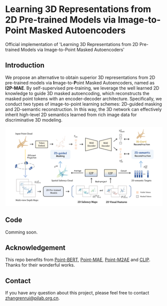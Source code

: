 # Learning 3D Representations from 2D Pre-trained Models via Image-to-Point Masked Autoencoders
Official implementation of 'Learning 3D Representations from 2D Pre-trained Models via Image-to-Point Masked Autoencoders'

## Introduction
We propose an alternative to obtain superior 3D representations from 2D pre-trained models via **I**mage-to-**P**oint Masked Autoencoders, named as **I2P-MAE**. By self-supervised pre-training, we leverage the well learned 2D knowledge to guide 3D masked autoencoding, which reconstructs the masked point tokens with an encoder-decoder architecture. Specifically, we conduct two types of image-to-point learning schemes: 2D-guided masking and 2D-semantic reconstruction. In this way, the 3D network can effectively inherit high-level 2D semantics learned from rich image data for discriminative 3D modeling.

<div align="center">
  <img src="pipeline.png"/>
</div>

## Code
Comming soon.

## Acknowledgement
This repo benefits from [Point-BERT](https://github.com/lulutang0608/Point-BERT), [Point-MAE](https://github.com/Pang-Yatian/Point-MAE), [Point-M2AE](https://github.com/ZrrSkywalker/Point-M2AE) and [CLIP](https://github.com/openai/CLIP). Thanks for their wonderful works.

## Contact
If you have any question about this project, please feel free to contact zhangrenrui@pjlab.org.cn.
